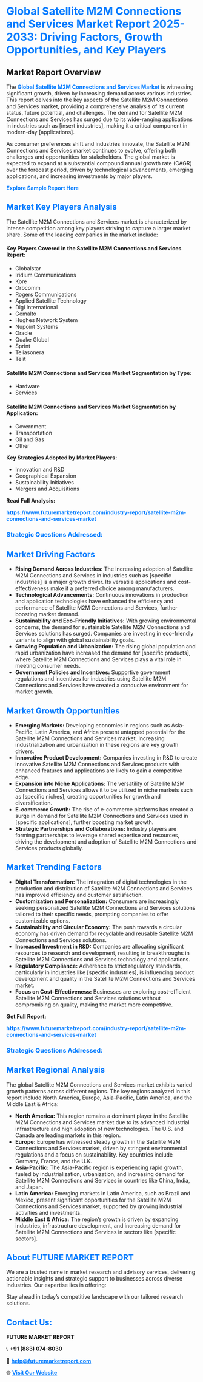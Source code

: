 <h1 style="color: #007BFF;">Global Satellite M2M Connections and Services Market Report 2025-2033: Driving Factors, Growth Opportunities, and Key Players</h1>

<section id="overview">
<h2>Market Report Overview</h2>
<p>The <a href="https://www.futuremarketreport.com/industry-report/satellite-m2m-connections-and-services-market" style="color: #007BFF; text-decoration: none;"><strong>Global Satellite M2M Connections and Services Market</strong></a> is witnessing significant growth, driven by increasing demand across various industries. This report delves into the key aspects of the Satellite M2M Connections and Services market, providing a comprehensive analysis of its current status, future potential, and challenges. The demand for Satellite M2M Connections and Services has surged due to its wide-ranging applications in industries such as [insert industries], making it a critical component in modern-day [applications].</p>
<p>As consumer preferences shift and industries innovate, the Satellite M2M Connections and Services market continues to evolve, offering both challenges and opportunities for stakeholders. The global market is expected to expand at a substantial compound annual growth rate (CAGR) over the forecast period, driven by technological advancements, emerging applications, and increasing investments by major players.</p>
</section>

<section id="overview">
<p><a href="https://www.futuremarketreport.com/request-sample/reportId=51703" style="color: #007BFF; text-decoration: none;"><strong>Explore Sample Report Here</strong></a></p>
</section>

<section id="key-players">
<h2 style="color: #007BFF;">Market Key Players Analysis</h2>
<p>The Satellite M2M Connections and Services market is characterized by intense competition among key players striving to capture a larger market share. Some of the leading companies in the market include:</p>
<h4>Key Players Covered in the Satellite M2M Connections and Services Report:</h4>
<ul><li>Globalstar</li><li>Iridium Communications</li><li>Kore</li><li>Orbcomm</li><li>Rogers Communications</li><li>Applied Satellite Technology</li><li>Digi International</li><li>Gemalto</li><li>Hughes Network System</li><li>Nupoint Systems</li><li>Oracle</li><li>Quake Global</li><li>Sprint</li><li>Teliasonera</li><li>Telit</li></ul>
<h4>Satellite M2M Connections and Services Market Segmentation by Type:</h4>
<ul><li>Hardware</li><li>Services</li></ul>

<h4>Satellite M2M Connections and Services Market Segmentation by Application:</h4>
<ul><li>Government</li><li>Transportation</li><li>Oil and Gas</li><li>Other</li></ul>
<p><strong>Key Strategies Adopted by Market Players:</strong></p>
<ul>
<li>Innovation and R&D</li>
<li>Geographical Expansion</li>
<li>Sustainability Initiatives</li>
<li>Mergers and Acquisitions</li>
</ul>
</section>

<section>
<p><strong>Read Full Analysis: </strong></p><a href="https://www.futuremarketreport.com/industry-report/satellite-m2m-connections-and-services-market" style="color: #007BFF; text-decoration: none;"><strong>https://www.futuremarketreport.com/industry-report/satellite-m2m-connections-and-services-market</strong></a>
<h3 style="color: #007BFF;">Strategic Questions Addressed:</h3>
</section>

<section id="driving-factors">
<h2 style="color: #007BFF;">Market Driving Factors</h2>
<ul>
<li><strong>Rising Demand Across Industries:</strong> The increasing adoption of Satellite M2M Connections and Services in industries such as [specific industries] is a major growth driver. Its versatile applications and cost-effectiveness make it a preferred choice among manufacturers.</li>
<li><strong>Technological Advancements:</strong> Continuous innovations in production and application technologies have enhanced the efficiency and performance of Satellite M2M Connections and Services, further boosting market demand.</li>
<li><strong>Sustainability and Eco-Friendly Initiatives:</strong> With growing environmental concerns, the demand for sustainable Satellite M2M Connections and Services solutions has surged. Companies are investing in eco-friendly variants to align with global sustainability goals.</li>
<li><strong>Growing Population and Urbanization:</strong> The rising global population and rapid urbanization have increased the demand for [specific products], where Satellite M2M Connections and Services plays a vital role in meeting consumer needs.</li>
<li><strong>Government Policies and Incentives:</strong> Supportive government regulations and incentives for industries using Satellite M2M Connections and Services have created a conducive environment for market growth.</li>
</ul>
</section>

<section id="growth-opportunities">
<h2 style="color: #007BFF;">Market Growth Opportunities</h2>
<ul>
<li><strong>Emerging Markets:</strong> Developing economies in regions such as Asia-Pacific, Latin America, and Africa present untapped potential for the Satellite M2M Connections and Services market. Increasing industrialization and urbanization in these regions are key growth drivers.</li>
<li><strong>Innovative Product Development:</strong> Companies investing in R&D to create innovative Satellite M2M Connections and Services products with enhanced features and applications are likely to gain a competitive edge.</li>
<li><strong>Expansion into Niche Applications:</strong> The versatility of Satellite M2M Connections and Services allows it to be utilized in niche markets such as [specific niches], creating opportunities for growth and diversification.</li>
<li><strong>E-commerce Growth:</strong> The rise of e-commerce platforms has created a surge in demand for Satellite M2M Connections and Services used in [specific applications], further boosting market growth.</li>
<li><strong>Strategic Partnerships and Collaborations:</strong> Industry players are forming partnerships to leverage shared expertise and resources, driving the development and adoption of Satellite M2M Connections and Services products globally.</li>
</ul>
</section>

<section id="trending-factors">
<h2 style="color: #007BFF;">Market Trending Factors</h2>
<ul>
<li><strong>Digital Transformation:</strong> The integration of digital technologies in the production and distribution of Satellite M2M Connections and Services has improved efficiency and customer satisfaction.</li>
<li><strong>Customization and Personalization:</strong> Consumers are increasingly seeking personalized Satellite M2M Connections and Services solutions tailored to their specific needs, prompting companies to offer customizable options.</li>
<li><strong>Sustainability and Circular Economy:</strong> The push towards a circular economy has driven demand for recyclable and reusable Satellite M2M Connections and Services solutions.</li>
<li><strong>Increased Investment in R&D:</strong> Companies are allocating significant resources to research and development, resulting in breakthroughs in Satellite M2M Connections and Services technology and applications.</li>
<li><strong>Regulatory Compliance:</strong> Adherence to strict regulatory standards, particularly in industries like [specific industries], is influencing product development and quality in the Satellite M2M Connections and Services market.</li>
<li><strong>Focus on Cost-Effectiveness:</strong> Businesses are exploring cost-efficient Satellite M2M Connections and Services solutions without compromising on quality, making the market more competitive.</li>
</ul>
</section>

<section>
<p><strong>Get Full Report: </strong></p><a href="https://www.futuremarketreport.com/industry-report/satellite-m2m-connections-and-services-market" style="color: #007BFF; text-decoration: none;"><strong>https://www.futuremarketreport.com/industry-report/satellite-m2m-connections-and-services-market</strong></a>
<h3 style="color: #007BFF;">Strategic Questions Addressed:</h3>
</section>


<section id="regional-analysis">
<h2 style="color: #007BFF;">Market Regional Analysis</h2>
<p>The global Satellite M2M Connections and Services market exhibits varied growth patterns across different regions. The key regions analyzed in this report include North America, Europe, Asia-Pacific, Latin America, and the Middle East & Africa:</p>
<ul>
<li><strong>North America:</strong> This region remains a dominant player in the Satellite M2M Connections and Services market due to its advanced industrial infrastructure and high adoption of new technologies. The U.S. and Canada are leading markets in this region.</li>
<li><strong>Europe:</strong> Europe has witnessed steady growth in the Satellite M2M Connections and Services market, driven by stringent environmental regulations and a focus on sustainability. Key countries include Germany, France, and the U.K.</li>
<li><strong>Asia-Pacific:</strong> The Asia-Pacific region is experiencing rapid growth, fueled by industrialization, urbanization, and increasing demand for Satellite M2M Connections and Services in countries like China, India, and Japan.</li>
<li><strong>Latin America:</strong> Emerging markets in Latin America, such as Brazil and Mexico, present significant opportunities for the Satellite M2M Connections and Services market, supported by growing industrial activities and investments.</li>
<li><strong>Middle East & Africa:</strong> The region’s growth is driven by expanding industries, infrastructure development, and increasing demand for Satellite M2M Connections and Services in sectors like [specific sectors].</li>
</ul>
</section>

<footer>
<h2 style="color: #007BFF;">About FUTURE MARKET REPORT</h2>
<p>We are a trusted name in market research and advisory services, delivering actionable insights and strategic support to businesses across diverse industries. Our expertise lies in offering:</p>

<p>Stay ahead in today’s competitive landscape with our tailored research solutions.</p>

<h2 style="color: #007BFF;">Contact Us:</h2>
<p><strong>FUTURE MARKET REPORT</strong></p>
<p>📞 <strong>+91 (883) 074-8030</strong></p>
<p>📧 <strong><a href="mailto:help@futuremarketreport.com" style="color: #007BFF;">help@futuremarketreport.com</a></strong></p>
<p>🌐 <strong><a href="https://www.futuremarketreport.com/" style="color: #007BFF;">Visit Our Website</a></strong></p>
</footer>